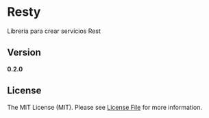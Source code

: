 Resty
=====

Librería para crear servicios Rest

Version
-------

__0.2.0__

License
-------

The MIT License (MIT). Please see [License File](https://github.om/mostofreddy/resty/blob/master/LICENSE.md) for more information.
